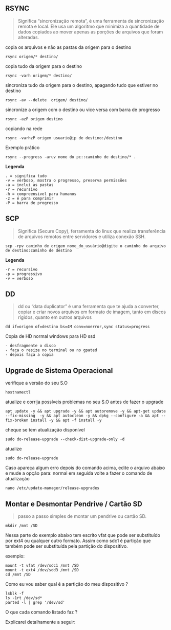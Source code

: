 ## RSYNC
> Significa “sincronização remota”, é uma ferramenta de sincronização remota e local. Ele usa um algoritmo que minimiza a quantidade de dados copiados ao mover apenas as porções de arquivos que foram alteradas.

copia os arquivos e não as pastas da origem para o destino

```
rsync origem/* destino/
```

copia tudo da origem para o destino

```
rsync -varh origem/* destino/
```

sincroniza tudo da origem para o destino, apagando tudo que estiver no destino

```
rsync -av --delete  origem/ destino/
```

sincronize a origem com o destino ou vice versa com barra de progresso

```
rsync -azP origem destino
```

copiando na rede

```
rsync -varhzP origem usuario@ip de destino:/destino
```

Exemplo prático

```
rsync --progress -aruv nome do pc::caminho de destino/* .
```


**Legenda**
```
. = significa tudo
-v = verboso, mostra o progresso, preserva permissões
-a = inclui as pastas
-r = recursivo
-h = compreensivel para humanos
-z = é para comprimir
-P = barra de progresso
```

## SCP
> Significa (Secure Copy), ferramenta do linux que realiza transferência de arquivos remotos entre servidores e utiliza conexão SSH. 

```
scp -rpv caminho de origem nome_do_usuário@digite o caminho do arquivo de destino:caminho de destino
```

**Legenda**
```
-r = recursivo
-p = progressivo
-v = verboso
```

## DD
> dd ou “data duplicator” é uma ferramenta que te ajuda a converter, copiar e criar novos arquivos em formato de imagem, tanto em discos rígidos, quanto em outros arquivos

```
dd if=origem of=destino bs=4M conv=noerror,sync status=progress
```

Copia de HD normal windows para HD ssd
```
- desfragmente o disco
- faça o resize no terminal ou no gpated
- depois faça a copia
```

## Upgrade de Sistema Operacional

verifique a versão do seu S.O
```
hostnamectl
```

atualize e corrija possíveis problemas no seu S.O antes de fazer o upgrade
```
apt update -y && apt upgrade -y && apt autoremove -y && apt-get update --fix-missing  -y && apt autoclean -y && dpkg --configure -a && apt --fix-broken install -y && apt -f install -y
```

cheque se tem atualização disponível

```
sudo do-release-upgrade --check-dist-upgrade-only -d
```
atualize
```
sudo do-release-upgrade
```
Caso apareça algum erro depois do comando acima, edite o arquivo abaixo e mude a opção para: normal
em seguida volte a fazer o comando de atualização

```
nano /etc/update-manager/release-upgrades
```

## Montar e Desmontar Pendrive / Cartão SD
> passo a passo simples de montar um pendrive ou cartão SD.

```
mkdir /mnt /SD
```
Nessa parte do exemplo abaixo tem escrito vfat que pode ser substituído por ext4 ou qualquer outro formato.
Assim como sdc1 é partição que também pode ser substituída pela partição do dispositivo.

exemplo:

```
mount -t vfat /dev/sdc1 /mnt /SD
mount -t ext4 /dev/sdd3 /mnt /SD
cd /mnt /SD
```

Como eu vou saber qual é a partição do meu dispositivo ?

```
lsblk -f
ls -1rt /dev/sd*
parted -l | grep '/dev/sd'
```

O que cada comando listado faz ?

Explicarei detalhamente a seguir:




